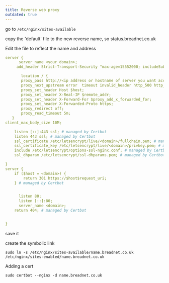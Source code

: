 ```yaml
---
title: Reverse web proxy
outdated: true
---
```


go to `/etc/nginx/sites-available`

copy the 'default' file to the new reverse name, so status.breadnet.co.uk

Edit the file to reflect the name and address

```yaml
server {
      server_name <your domain>;
     add_header Strict-Transport-Security "max-age=15552000; includeSubDomains" always;

       location / {
       proxy_pass http://<ip address or hostname of server you want accessable>;
       proxy_next_upstream error  timeout invalid_header http_500 http_502 http_503;
       proxy_set_header Host $host;
       proxy_set_header X-Real-IP $remote_addr;
       proxy_set_header X-Forward-For $proxy_add_x_forwarded_for;
       proxy_set_header X-Forwarded-Proto https;
       proxy_redirect off;
       proxy_read_timeout 5m;
   }
client_max_body_size 10M;

    listen [::]:443 ssl; # managed by Certbot
    listen 443 ssl; # managed by Certbot
    ssl_certificate /etc/letsencrypt/live/<domain>/fullchain.pem; # managed by Certbot
    ssl_certificate_key /etc/letsencrypt/live/<domain>/privkey.pem; # managed by Certbot
    include /etc/letsencrypt/options-ssl-nginx.conf; # managed by Certbot
    ssl_dhparam /etc/letsencrypt/ssl-dhparams.pem; # managed by Certbot

}
server {
    if ($host = <domain>) {
        return 301 https://$host$request_uri;
    } # managed by Certbot


      listen 80;
      listen [::]:80;
      server_name <domain>;
    return 404; # managed by Certbot


}
```

save it

create the symbolic link

```shell
sudo ln -s /etc/nginx/sites-available/name.breadnet.co.uk /etc/nginx/sites-enabled/name.breadnet.co.uk
```

Adding a cert

```shell
sudo certbot --nginx -d name.breadnet.co.uk
```